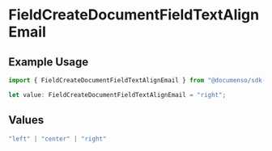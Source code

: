# FieldCreateDocumentFieldTextAlignEmail

## Example Usage

```typescript
import { FieldCreateDocumentFieldTextAlignEmail } from "@documenso/sdk-typescript/models/operations";

let value: FieldCreateDocumentFieldTextAlignEmail = "right";
```

## Values

```typescript
"left" | "center" | "right"
```